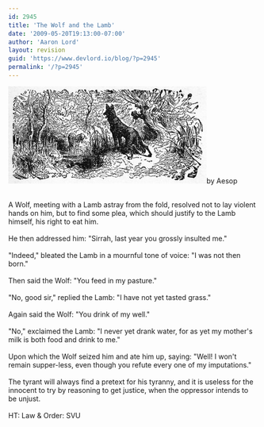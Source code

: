 ```yaml
---
id: 2945
title: 'The Wolf and the Lamb'
date: '2009-05-20T19:13:00-07:00'
author: 'Aaron Lord'
layout: revision
guid: 'https://www.devlord.io/blog/?p=2945'
permalink: '/?p=2945'
---
```


<a href="/wp-content/uploads/2011/10/the_wolf_and_the_lamb_2.jpg"><img src="/wp-content/uploads/2011/10/the_wolf_and_the_lamb_2.jpg?w=300" border="0" alt="" /></a>by Aesop<div><br /></div><div>A Wolf, meeting with a Lamb astray from the fold, resolved not to lay violent hands on him, but to find some plea, which should justify to the Lamb himself, his right to eat him.<br /><br />He then addressed him: "Sirrah, last year you grossly insulted me."<br /><br />"Indeed," bleated the Lamb in a mournful tone of voice: "I was not then born."<br /><br />Then said the Wolf: "You feed in my pasture."<br /><br />"No, good sir," replied the Lamb: "I have not yet tasted grass."<br /><br />Again said the Wolf: "You drink of my well."<br /><br />"No," exclaimed the Lamb: "I never yet drank water, for as yet my mother's milk is both food and drink to me."<br /><br />Upon which the Wolf seized him and ate him up, saying: "Well! I won't remain supper-less, even though you refute every one of my imputations."<br /><br />The tyrant will always find a pretext for his tyranny, and it is useless for the innocent to try by reasoning to get justice, when the oppressor intends to be unjust.<br /></div><div><br /></div><div>HT: <span class="removed_link" title="http://www.nbc.com/Law_and_Order_Special_Victims_Unit/video/clips/sneak-preview-of-liberties/1099401/">Law &amp; Order: SVU</span></div><div class="blogger-post-footer"></div>